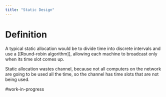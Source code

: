```yaml
---
title: "Static Design"
---
```


# Definition

A typical static allocation would be to divide time into discrete intervals and use a [[Round-robin algorithm]], allowing each machine to broadcast only when its time slot comes up.

Static allocation wastes channel, because not all computers on the network are going to be used all the time, so the channel has time slots that are not being used.

#work-in-progress
